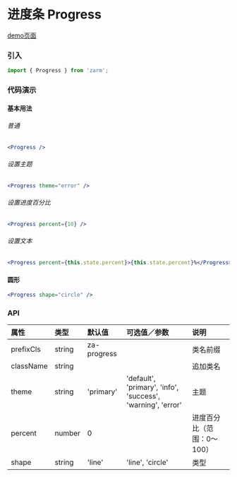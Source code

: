 # 进度条 Progress

[demo页面](https://zhongantecheng.github.io/zarm/#/progress)

### 引入

```js
import { Progress } from 'zarm';
```

### 代码演示

#### 基本用法

###### 普通
```jsx
<Progress />
```

###### 设置主题
```jsx
<Progress theme="error" />
```

###### 设置进度百分比
```jsx
<Progress percent={10} />
```

###### 设置文本
```jsx
<Progress percent={this.state.percent}>{this.state.percent}%</Progress>
```

#### 圆形
```jsx
<Progress shape="circle" />
```


### API

| 属性 | 类型 | 默认值 | 可选值／参数 | 说明 |
| :--- | :--- | :--- | :--- | :--- |
| prefixCls | string | za-progress | | 类名前缀 |
| className | string | | | 追加类名 |
| theme | string | 'primary' | 'default', 'primary', 'info', 'success', 'warning', 'error' | 主题 |
| percent | number | 0 | | 进度百分比（范围：0～100） |
| shape | string | 'line' | 'line', 'circle' | 类型 |





